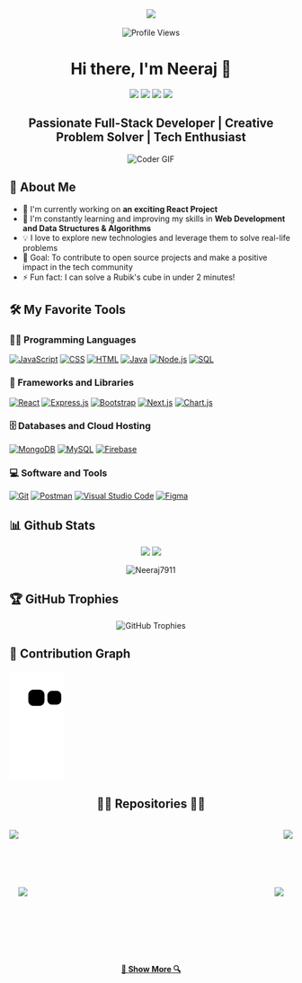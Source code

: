 <div align="center">
  <img src="https://readme-typing-svg.herokuapp.com/?lines=Welcome+to+Neeraj's+GitHub!;Full-Stack+Web+Developer;Always+learning+new+things&font=Fira%20Code&center=true&width=380&height=50&duration=4000&pause=1000">
</div>

<p align="center">
  <img src="https://komarev.com/ghpvc/?username=Neeraj7911&label=Profile%20Views&color=0e75b6&style=flat" alt="Profile Views" />
</p>

<h1 align="center">Hi there, I'm Neeraj 👋</h1>

<p align="center">
  <a href="https://linkedin.com/in/neeraj791"><img src="https://img.shields.io/badge/-Neeraj-0077B5?style=flat&logo=Linkedin&logoColor=white"/></a>
  <a href="mailto:youremail@gmail.com"><img src="https://img.shields.io/badge/-youremail@gmail.com-D14836?style=flat&logo=Gmail&logoColor=white"/></a>
  <a href="https://instagram.com/kumarneeraj791"><img src="https://img.shields.io/badge/-@kumarneeraj791-E4405F?style=flat&logo=Instagram&logoColor=white"/></a>
  <a href="https://leetcode.com/u/neeraj791/"><img src="https://img.shields.io/badge/-LeetCode-FFA116?style=flat&logo=LeetCode&logoColor=black"/></a>
</p>

<h2 align="center">Passionate Full-Stack Developer | Creative Problem Solver | Tech Enthusiast</h2>

<p align="center">
  <img src="https://media.giphy.com/media/SWoSkN6DxTszqIKEqv/giphy.gif" alt="Coder GIF" width="500">
</p>

## 🚀 About Me

- 🔭 I'm currently working on **an exciting React Project**
- 🌱 I'm constantly learning and improving my skills in **Web Development and Data Structures & Algorithms**
- 💡 I love to explore new technologies and leverage them to solve real-life problems
- 🎯 Goal: To contribute to open source projects and make a positive impact in the tech community
- ⚡ Fun fact: I can solve a Rubik's cube in under 2 minutes!

## 🛠️ My Favorite Tools

### 👨‍💻 Programming Languages

<p>
    <a href="#"><img alt="JavaScript" src="https://img.shields.io/badge/JavaScript-F7DF1E.svg?logo=javascript&logoColor=black"></a>
    <a href="#"><img alt="CSS" src="https://img.shields.io/badge/CSS-1572B6.svg?logo=css3&logoColor=white"></a>
    <a href="#"><img alt="HTML" src="https://img.shields.io/badge/HTML-E34F26.svg?logo=html5&logoColor=white"></a>
    <a href="#"><img alt="Java" src="https://img.shields.io/badge/Java-007396.svg?logo=java&logoColor=white"></a>
    <a href="#"><img alt="Node.js" src="https://img.shields.io/badge/Node.js-43853D.svg?logo=node.js&logoColor=white"></a>
    <a href="#"><img alt="SQL" src="https://custom-icon-badges.herokuapp.com/badge/SQL-025E8C.svg?logo=database&logoColor=white"></a>
</p>

### 🧰 Frameworks and Libraries

<p>
    <a href="#"><img alt="React" src="https://img.shields.io/badge/React-20232a.svg?logo=react&logoColor=%2361DAFB"></a>
    <a href="#"><img alt="Express.js" src="https://img.shields.io/badge/Express.js-404d59.svg?logo=express&logoColor=white"></a>
    <a href="#"><img alt="Bootstrap" src="https://img.shields.io/badge/Bootstrap-7952B3.svg?logo=bootstrap&logoColor=white"></a>
    <a href="#"><img alt="Next.js" src="https://img.shields.io/badge/Next.js-000000.svg?logo=next.js&logoColor=white"></a>
    <a href="#"><img alt="Chart.js" src="https://img.shields.io/badge/Chart.js-FF6384.svg?logo=chart.js&logoColor=white"></a>
</p>

### 🗄️ Databases and Cloud Hosting

<p>
    <a href="#"><img alt="MongoDB" src ="https://img.shields.io/badge/MongoDB-4ea94b.svg?logo=mongodb&logoColor=white"></a>
    <a href="#"><img alt="MySQL" src="https://img.shields.io/badge/MySQL-00f.svg?logo=mysql&logoColor=white"></a>
    <a href="#"><img alt="Firebase" src="https://img.shields.io/badge/Firebase-039BE5.svg?logo=Firebase&logoColor=white"></a>
</p>

### 💻 Software and Tools

<p>
    <a href="#"><img alt="Git" src="https://img.shields.io/badge/Git-F05033.svg?logo=git&logoColor=white"></a>
    <a href="#"><img alt="Postman" src="https://img.shields.io/badge/Postman-FF6C37?logo=postman&logoColor=white"></a>
    <a href="#"><img alt="Visual Studio Code" src="https://img.shields.io/badge/Visual%20Studio%20Code-0078d7.svg?logo=visual-studio-code&logoColor=white"></a>
    <a href="#"><img alt="Figma" src="https://img.shields.io/badge/Figma-F24E1E.svg?logo=figma&logoColor=white"></a>
</p>

## 📊 Github Stats

<p align="center">
  <img height="180em" src="https://github-readme-stats.vercel.app/api?username=Neeraj7911&show_icons=true&hide_border=true&&count_private=true&include_all_commits=true&theme=radical" />
  <img height="180em" src="https://github-readme-stats.vercel.app/api/top-langs/?username=Neeraj7911&exclude_repo=KNN-Image-Classification&show_icons=true&hide_border=true&layout=compact&langs_count=8&theme=radical"/>
</p>

<p align="center">
  <img src="https://github-readme-streak-stats.herokuapp.com/?user=Neeraj7911&theme=radical" alt="Neeraj7911" />
</p>

## 🏆 GitHub Trophies

<p align="center">
  <img src="https://github-profile-trophy.vercel.app/?username=Neeraj7911&theme=radical&no-frame=false&no-bg=true&margin-w=4" alt="GitHub Trophies" />
</p>

## 🐍 Contribution Graph

![Snake animation](https://raw.githubusercontent.com/Neeraj7911/Neeraj7911/main/dist/github-contribution-grid-snake.svg)

<h2 align="center">👨‍💻 Repositories 👨‍💻</h2>
<br>
<div width="100%" align="center">
  <a align="left" href="https://github.com/Neeraj7911/CryptoDecrypto" title="CryptoDecrypto">
    <img align="left" height="115" src="https://github-readme-stats.vercel.app/api/pin/?username=Neeraj7911&repo=CryptoDecrypto&theme=react&border_color=61dafb&border_radius=10">
  </a>
  <a align="right" href="https://github.com/Neeraj7911/ai-trip-creator" title="AI Trip Creator">
    <img align="right" height="115" src="https://github-readme-stats.vercel.app/api/pin/?username=Neeraj7911&repo=ai-trip-creator&theme=react&border_color=61dafb&border_radius=10">
  </a>
</div>
<br/><br/><br/><br/><br/><br/>
<div width="100%" align="center">
  <a align="left" href="https://github.com/Neeraj7911/tictactoe-react-game" title="Tic Tac Toe React Game">
    <img align="left" height="115" src="https://github-readme-stats.vercel.app/api/pin/?username=Neeraj7911&repo=tictactoe-react-game&theme=react&border_color=61dafb&border_radius=10">
  </a>
  <a align="right" href="https://github.com/Neeraj7911/weather-updates" title="Weather Updates API Project">
    <img align="right" height="115" src="https://github-readme-stats.vercel.app/api/pin/?username=Neeraj7911&repo=weather-updates&theme=react&border_color=61dafb&border_radius=10">
  </a>
</div>


<br><br><br><br><br><br>

<h4 align="center">
  <a href="https://github.com/Neeraj7911?tab=repositories" title="Show Repositories">🔎 Show More 🔍</a>
</h4>
